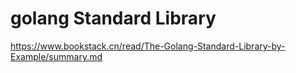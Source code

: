# golang Standard Library

https://www.bookstack.cn/read/The-Golang-Standard-Library-by-Example/summary.md

